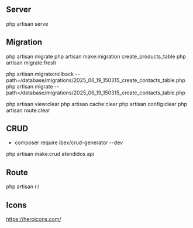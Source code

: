 ## Server

php artisan serve

## Migration

php artisan migrate
php artisan make:migration create_products_table
php artisan migrate:fresh

php artisan migrate:rollback --path=/database/migrations/2025_06_19_150315_create_contacts_table.php
php artisan migrate --path=/database/migrations/2025_06_19_150315_create_contacts_table.php


php artisan view:clear
php artisan cache:clear
php artisan config:clear
php artisan route:clear

## CRUD

- composer require ibex/crud-generator --dev

php artisan make:crud atendidos api 

## Route

php artisan r:l

## Icons 

https://heroicons.com/